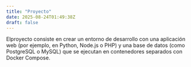 ```yaml
---
title: "Proyecto"
date: 2025-08-24T01:49:38Z
draft: false
---
```

Elproyecto consiste en crear un entorno de desarrollo con una aplicación web (por ejemplo, en Python, Node.js o PHP) y una base de datos (como PostgreSQL o MySQL) que se ejecutan en contenedores separados con Docker Compose.

